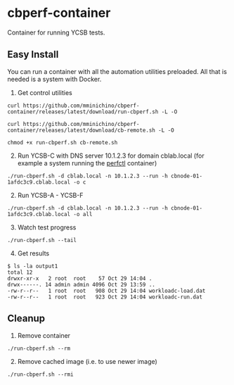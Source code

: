 # cbperf-container
Container for running YCSB tests.

## Easy Install
You can run a container with all the automation utilities preloaded. All that is needed is a system with Docker.
1. Get control utilities
````
curl https://github.com/mminichino/cbperf-container/releases/latest/download/run-cbperf.sh -L -O
````
````
curl https://github.com/mminichino/cbperf-container/releases/latest/download/cb-remote.sh -L -O
````
````
chmod +x run-cbperf.sh cb-remote.sh
````
2. Run YCSB-C with DNS server 10.1.2.3 for domain cblab.local (for example a system running the [perfctl](https://github.com/mminichino/perfctl-container) container)
````
./run-cbperf.sh -d cblab.local -n 10.1.2.3 --run -h cbnode-01-1afdc3c9.cblab.local -o c
````
2. Run YCSB-A - YCSB-F
````
./run-cbperf.sh -d cblab.local -n 10.1.2.3 --run -h cbnode-01-1afdc3c9.cblab.local -o all
````
3. Watch test progress
````
./run-cbperf.sh --tail
````
4. Get results
````
$ ls -la output1
total 12
drwxr-xr-x   2 root  root    57 Oct 29 14:04 .
drwx------. 14 admin admin 4096 Oct 29 13:59 ..
-rw-r--r--   1 root  root   908 Oct 29 14:04 workloadc-load.dat
-rw-r--r--   1 root  root   923 Oct 29 14:04 workloadc-run.dat
````
## Cleanup
1. Remove container
````
./run-cbperf.sh --rm
````
2. Remove cached image (i.e. to use newer image)
````
./run-cbperf.sh --rmi
````
